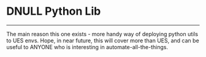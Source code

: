 # DNULL Python Lib
---
The main reason this one exists - more handy way of deploying python utils to UES envs. Hope, in near future, this will cover more than UES, and can be useful to ANYONE who is interesting in automate-all-the-things.
